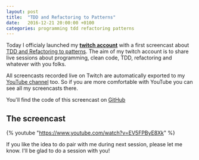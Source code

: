 ```yaml
---
layout: post
title:  "TDD and Refactoring to Patterns"
date:   2016-12-21 20:00:00 +0100
categories: programming tdd refactoring patterns
---
```

Today I officialy launched my **[twitch account](https://www.twitch.tv/joebew42)** with a first screencast about [TDD and Refactoring to patterns](https://www.twitch.tv/joebew42/v/108916836). The aim of my twitch account is to share live sessions about programming, clean code, TDD, refactoring and whatever with you folks.

All screencasts recorded live on Twitch are automatically exported to my [YouTube channel](https://www.youtube.com/channel/UCEt-X-5yZ86SYTNDbSQgVAQ) too. So if you are more comfortable with YouTube you can see all my screencasts there.

You'll find the code of this screencast on [GitHub](https://github.com/joebew42/fizzbuzzkata)

## The screencast

{% youtube "https://www.youtube.com/watch?v=EV5FPByE8Xk" %}

If you like the idea to do pair with me during next session, please let me know. I'll be glad to do a session with you!
